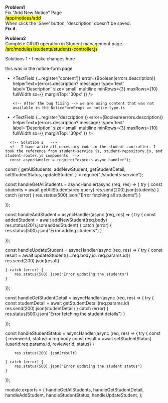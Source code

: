 
**Problem1** \
Fix "Add New Notice" Page \
<mark>/app/notices/add</mark> \
When click the 'Save' button, 'description' doesn't be saved. \
<b>Fix it.</b>

**Problem2** \
Complete CRUD operation in Student management page. \
<mark>/src/modules/students/students-controller.js</mark>


<!-- ================================================================================= -->

Solutions 1 -  I make changes here 
<!-- Before --> this was in the notice-form page
- <TextField
        {...register('content')}
        error={Boolean(errors.description)}
        helperText={errors.description?.message}
        type='text'
        label='Description'
        size='small'
        multiline
        minRows={3}
        maxRows={10}
        fullWidth
        sx={{ marginTop: '30px' }}
      />

      <!-- After the bug fixing --> we are using content that was not available in the NoticeFormProps => notice-type.ts 
- <TextField
        {...register('description')}
        error={Boolean(errors.description)}
        helperText={errors.description?.message}
        type='text'
        label='Description'
        size='small'
        multiline
        minRows={3}
        maxRows={10}
        fullWidth
        sx={{ marginTop: '30px' }}
      />

<!-- ================================================================================= -->
      <!-- Solution 2   -->
      <!-- I have write all necessary code in the student-controller. I took the reference from student-service.js, student-repository.js, and student-router.js components  -->
      const asyncHandler = require("express-async-handler");
const { getAllStudents, addNewStudent, getStudentDetail, setStudentStatus, updateStudent } = require("./students-service");

const handleGetAllStudents = asyncHandler(async (req, res) => {
    try {
        const students = await getAllStudents(req.query)
        res.send(200).json(students)
    } catch (error) {
        res.status(500).json("Error fetching all students")
    }

});

const handleAddStudent = asyncHandler(async (req, res) => {
    try {
        const addedStudent = await addNewStudent(req.body)
        res.status(201).json(addedStudent)
    } catch (error) {
        res.status(500).json("Error adding students")
    }

});

const handleUpdateStudent = asyncHandler(async (req, res) => {
    try {
        const result = await updateStudent({...req.body,id: req.params.id})
        res.send(200).json(result)
        
    } catch (error) {
        res.status(500).json("Error updating the students")
    }

});

const handleGetStudentDetail = asyncHandler(async (req, res) => {
    try {
        const studentDetail = await getStudentDetail(req.params.id)
        res.send(200).json(studentDetail)
    } catch (error) {
        res.status(500).json("Error fetching the student details")
    }

});

const handleStudentStatus = asyncHandler(async (req, res) => {
    try {
        const { reviewerId, status} = req.body
        const result = await setStudentStatus(
            {userId:req.params.id, reviewerId, status}
        )

        res.status(200).json(result)
        
    } catch (error) {
        res.status(500).json("Error updating the student status")
    }

});

module.exports = {
    handleGetAllStudents,
    handleGetStudentDetail,
    handleAddStudent,
    handleStudentStatus,
    handleUpdateStudent,
};
